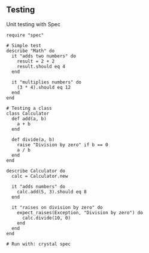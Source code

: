 <!-- METADATA
{
  "title": "Crystal Testing",
  "tags": [
    "crystal",
    "testing",
    "spec"
  ],
  "language": "crystal"
}
-->

## Testing
Unit testing with Spec
```crystal
require "spec"

# Simple test
describe "Math" do
  it "adds two numbers" do
    result = 2 + 2
    result.should eq 4
  end

  it "multiplies numbers" do
    (3 * 4).should eq 12
  end
end

# Testing a class
class Calculator
  def add(a, b)
    a + b
  end

  def divide(a, b)
    raise "Division by zero" if b == 0
    a / b
  end
end

describe Calculator do
  calc = Calculator.new

  it "adds numbers" do
    calc.add(5, 3).should eq 8
  end

  it "raises on division by zero" do
    expect_raises(Exception, "Division by zero") do
      calc.divide(10, 0)
    end
  end
end

# Run with: crystal spec
```
